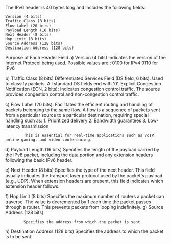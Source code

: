 The IPv6 header is 40 bytes long and includes the following fields:

    Version (4 bits)
    Traffic Class (8 bits)
    Flow Label (20 bits)
    Payload Length (16 bits)
    Next Header (8 bits)
    Hop Limit (8 bits)
    Source Address (128 bits)
    Destination Address (128 bits)

Purpose of Each Header Field
a) Version (4 bits)
        Indicates the version of the Internet Protocol being used. Possible values are:;
            0100 for IPv4
            0110 for IPv6

b) Traffic Class (8 bits)
            Differentiated Services Field (DS field, 6 bits): Used to classify packets. All standard DS fields end with '0'.
            Explicit Congestion Notification (ECN, 2 bits): Indicates congestion control traffic. The source provides congestion control and non-congestion control traffic.

c) Flow Label (20 bits): 
            Facilitates the efficient routing and handling of packets belonging to the same flow. A flow is a sequence of packets sent from a particular source to a particular destination, requiring special handling such as:
                1. Prioritized delivery
                2. Bandwidth guarantees
                3. Low-latency transmission

            This is essential for real-time applications such as VoIP, online gaming, and video conferencing.

d) Payload Length (16 bits)
            Specifies the length of the payload carried by the IPv6 packet, including the data portion and any extension headers following the basic IPv6 header.

e) Next Header (8 bits)
            Specifies the type of the next header. This field usually indicates the transport layer protocol used by the packet's payload (e.g., UDP). When extension headers are present, this field indicates which extension header follows.

f) Hop Limit (8 bits)
            Specifies the maximum number of routers a packet can traverse. The value is decremented by 1 each time the packet passes through a router. This prevents packets from looping indefinitely.
            g) Source Address (128 bits)

            Specifies the address from which the packet is sent.

h) Destination Address (128 bits)
            Specifies the address to which the packet is to be sent.